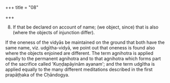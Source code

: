 +++
title = "08"

+++


8. If that be declared on account of name; (we object, since) that is also (where the objects of injunction differ).

If the oneness of the vidyās be maintained on the ground that both have the same name, viz. udgītha-vidyā, we point out that oneness is found also where the objects enjoined are different. The term agnihotra is applied equally to the permanent agnihotra and to that agnihotra which forms part of the sacrifice called 'Kuṇḍapāyinām ayanam'; and the term udgītha is applied equally to the many different meditations described in the first prapāṭḥaka of the Cḥāndogya.

